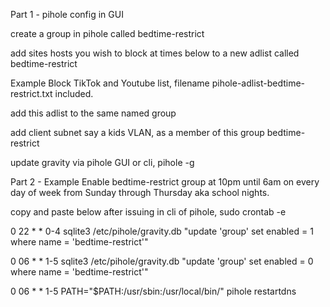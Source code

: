 Part 1 - pihole config in GUI

create a group in pihole called bedtime-restrict

add sites hosts you wish to block at times below to a new adlist called bedtime-restrict

Example Block TikTok and Youtube list, filename pihole-adlist-bedtime-restrict.txt included.

add this adlist to the same named group

add client subnet say a kids VLAN, as a member of this group bedtime-restrict

update gravity via pihole GUI or cli, pihole -g


Part 2 - Example Enable bedtime-restrict group at 10pm until 6am on every day of week from Sunday through Thursday aka school nights.

copy and paste below after issuing in cli of pihole, sudo crontab -e 

0 22 * * 0-4 sqlite3 /etc/pihole/gravity.db "update 'group' set enabled = 1 where name = 'bedtime-restrict'"

0 06 * * 1-5 sqlite3 /etc/pihole/gravity.db "update 'group' set enabled = 0 where name = 'bedtime-restrict'"

0 06 * * 1-5 PATH="$PATH:/usr/sbin:/usr/local/bin/" pihole restartdns
